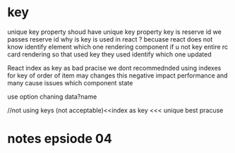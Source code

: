 # key 
unique key property shoud have unique key property key is reserve id we passes reserve id
why is key is used in react ?
becuase react does not know identify element which one rendering component if u not key entire rc card rendering so that used key they used identify which one updated

React index as key as bad pracise we dont recommednded using indexes for key of order of item may changes this negative impact performance and many cause issues which component state 

use option chaning 
data?name

//not using keys (not acceptable)<<index as key <<< unique best pracuse



# notes epsiode 04
